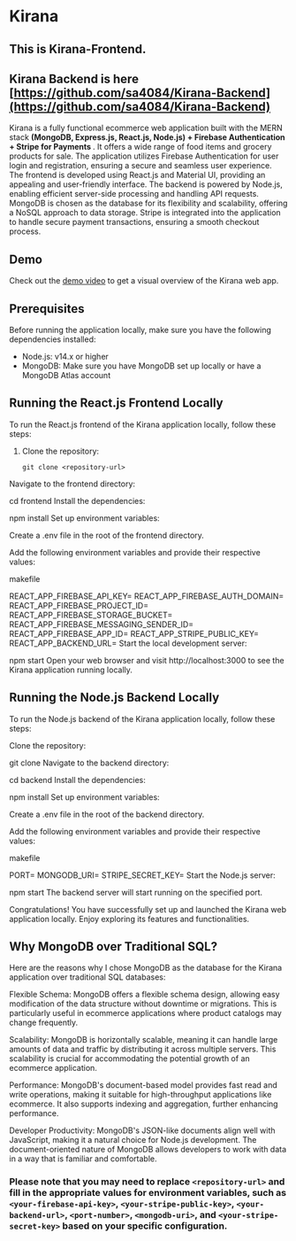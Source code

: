 # Kirana
## This is Kirana-Frontend.
## Kirana Backend is here [https://github.com/sa4084/Kirana-Backend](https://github.com/sa4084/Kirana-Backend)
Kirana is a fully functional ecommerce web application built with the MERN stack <b>(MongoDB, Express.js, React.js, Node.js) + Firebase Authentication + Stripe for Payments </b>. It offers a wide range of food items and grocery products for sale. The application utilizes Firebase Authentication for user login and registration, ensuring a secure and seamless user experience. The frontend is developed using React.js and Material UI, providing an appealing and user-friendly interface. The backend is powered by Node.js, enabling efficient server-side processing and handling API requests. MongoDB is chosen as the database for its flexibility and scalability, offering a NoSQL approach to data storage. Stripe is integrated into the application to handle secure payment transactions, ensuring a smooth checkout process.

## Demo

Check out the [demo video](https://www.youtube.com/watch?v=JmcUtjzPaSQ) to get a visual overview of the Kirana web app.

## Prerequisites

Before running the application locally, make sure you have the following dependencies installed:

- Node.js: v14.x or higher
- MongoDB: Make sure you have MongoDB set up locally or have a MongoDB Atlas account

## Running the React.js Frontend Locally

To run the React.js frontend of the Kirana application locally, follow these steps:

1. Clone the repository:

   ```
   git clone <repository-url>
Navigate to the frontend directory:


cd frontend
Install the dependencies:


npm install
Set up environment variables:

Create a .env file in the root of the frontend directory.

Add the following environment variables and provide their respective values:

makefile

REACT_APP_FIREBASE_API_KEY=<your-firebase-api-key>
REACT_APP_FIREBASE_AUTH_DOMAIN=<your-firebase-auth-domain>
REACT_APP_FIREBASE_PROJECT_ID=<your-firebase-project-id>
REACT_APP_FIREBASE_STORAGE_BUCKET=<your-firebase-storage-bucket>
REACT_APP_FIREBASE_MESSAGING_SENDER_ID=<your-firebase-messaging-sender-id>
REACT_APP_FIREBASE_APP_ID=<your-firebase-app-id>
REACT_APP_STRIPE_PUBLIC_KEY=<your-stripe-public-key>
REACT_APP_BACKEND_URL=<your-backend-url>
Start the local development server:



npm start
Open your web browser and visit http://localhost:3000 to see the Kirana application running locally.

## Running the Node.js Backend Locally
To run the Node.js backend of the Kirana application locally, follow these steps:

Clone the repository:



git clone <repository-url>
Navigate to the backend directory:



cd backend
Install the dependencies:



npm install
Set up environment variables:

Create a .env file in the root of the backend directory.

Add the following environment variables and provide their respective values:

makefile

PORT=<port-number>
MONGODB_URI=<mongodb-uri>
STRIPE_SECRET_KEY=<your-stripe-secret-key>
Start the Node.js server:



npm start
The backend server will start running on the specified port.

Congratulations! You have successfully set up and launched the Kirana web application locally. Enjoy exploring its features and functionalities.

## Why MongoDB over Traditional SQL?
Here are the reasons why I chose MongoDB as the database for the Kirana application over traditional SQL databases:

Flexible Schema: MongoDB offers a flexible schema design, allowing easy modification of the data structure without downtime or migrations. This is particularly useful in ecommerce applications where product catalogs may change frequently.

Scalability: MongoDB is horizontally scalable, meaning it can handle large amounts of data and traffic by distributing it across multiple servers. This scalability is crucial for accommodating the potential growth of an ecommerce application.

Performance: MongoDB's document-based model provides fast read and write operations, making it suitable for high-throughput applications like ecommerce. It also supports indexing and aggregation, further enhancing performance.

Developer Productivity: MongoDB's JSON-like documents align well with JavaScript, making it a natural choice for Node.js development. The document-oriented nature of MongoDB allows developers to work with data in a way that is familiar and comfortable.

### Please note that you may need to replace `<repository-url>` and fill in the appropriate values for environment variables, such as `<your-firebase-api-key>`, `<your-stripe-public-key>`, `<your-backend-url>`, `<port-number>`, `<mongodb-uri>`, and `<your-stripe-secret-key>` based on your specific configuration.
